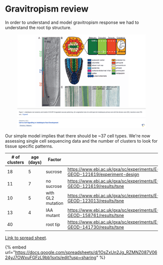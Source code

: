 # Gravitropism review

In order to understand and model gravitropism response we had to understand the root tip structure.&#x20;

<figure><img src=".gitbook/assets/image (14).png" alt="" width="563"><figcaption></figcaption></figure>

Our simple model implies that there should be \~37 cell types. We're now assessing single cell sequencing data and the number of clusters to look for tissue specific patterns.&#x20;

<table><thead><tr><th width="134"># of clusters</th><th width="114">age (days)</th><th>Factor</th><th width="434"></th></tr></thead><tbody><tr><td>18</td><td>5</td><td>sucrose</td><td><a href="https://www.ebi.ac.uk/gxa/sc/experiments/E-GEOD-121619/experiment-design">https://www.ebi.ac.uk/gxa/sc/experiments/E-GEOD-121619/experiment-design</a></td></tr><tr><td>11</td><td>7</td><td>no sucrose</td><td><a href="https://www.ebi.ac.uk/gxa/sc/experiments/E-GEOD-121619/results/tsne">https://www.ebi.ac.uk/gxa/sc/experiments/E-GEOD-121619/results/tsne</a></td></tr><tr><td>10</td><td>5</td><td>with GL2 mutation</td><td><a href="https://www.ebi.ac.uk/gxa/sc/experiments/E-GEOD-123013/results/tsne">https://www.ebi.ac.uk/gxa/sc/experiments/E-GEOD-123013/results/tsne</a></td></tr><tr><td>13</td><td>4</td><td>IAA mutant</td><td><a href="https://www.ebi.ac.uk/gxa/sc/experiments/E-GEOD-158761/results?colourBy=metadata&#x26;metadata=inferred_cell_type_-_authors_labels">https://www.ebi.ac.uk/gxa/sc/experiments/E-GEOD-158761/results/tsne</a></td></tr><tr><td>40</td><td></td><td>root tip</td><td><a href="https://www.ebi.ac.uk/gxa/sc/experiments/E-GEOD-141730/results?colourBy=metadata&#x26;metadata=inferred_cell_type_-_authors_labels">https://www.ebi.ac.uk/gxa/sc/experiments/E-GEOD-141730/results/tsne</a></td></tr></tbody></table>



[Link to spread sheet](https://docs.google.com/spreadsheets/d/1OsZxUn2Jg\_RZMNZ087V0624yJ7OWxuFGFzL9bb1sxts/edit?usp=sharing).

{% embed url="https://docs.google.com/spreadsheets/d/1OsZxUn2Jg_RZMNZ087V0624yJ7OWxuFGFzL9bb1sxts/edit?usp=sharing" %}
